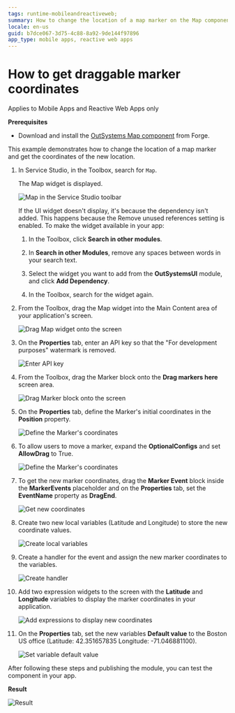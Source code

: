 ```yaml
---
tags: runtime-mobileandreactiveweb;  
summary: How to change the location of a map marker on the Map component. 
locale: en-us
guid: b7dce067-3d75-4c88-8a92-9de144f97896
app_type: mobile apps, reactive web apps
---
```


# How to get draggable marker coordinates  

<div class="info" markdown="1">

Applies to Mobile Apps and Reactive Web Apps only

</div>

**Prerequisites**

* Download and install the [OutSystems Map component](https://www.outsystems.com/forge/component-overview/9909/outsystems-maps) from Forge.

This example demonstrates how to change the location of a map marker and get the coordinates of the new location.

1. In Service Studio, in the Toolbox, search for `Map`.

    The Map widget is displayed.

    ![Map in the Service Studio toolbar](<images/map-widget-ss.png>)

    If the UI widget doesn't display, it's because the dependency isn't added. This happens because the Remove unused references setting is enabled. To make the widget available in your app:

    1. In the Toolbox, click **Search in other modules**.

    1. In **Search in other Modules**, remove any spaces between words in your search text.
    
    1. Select the widget you want to add from the **OutSystemsUI** module, and click **Add Dependency**. 
    
    1. In the Toolbox, search for the widget again.

1. From the Toolbox, drag the Map widget into the Main Content area of your application's screen.

    ![Drag Map widget onto the screen](<images/map-drag-ss.png>)

1. On the **Properties** tab, enter an API key so that the "For development purposes" watermark is removed. 

    ![Enter API key](<images/map-apikey-ss.png>)

1. From the Toolbox, drag the Marker block onto the **Drag markers here** screen area.

    ![Drag Marker block onto the screen](<images/map-marker-ss.png>)

1. On the **Properties** tab, define the Marker's initial coordinates in the **Position** property. 

    ![Define the Marker's coordinates](<images/map-position-ss.png>)

1. To allow users to move a marker, expand the **OptionalConfigs** and set **AllowDrag** to True.

    ![Define the Marker's coordinates](<images/map-draggable-ss.png>)

1.  To get the new marker coordinates, drag the **Marker Event** block inside the **MarkerEvents** placeholder and on the **Properties** tab, set the **EventName** property as **DragEnd**.

    ![Get new coordinates](<images/map-markerevent-ss.png>)

1. Create two new local variables (Latitude and Longitude) to store the new coordinate values.

    ![Create local variables](<images/map-variables-ss.png>)

1. Create a handler for the event and assign the new marker coordinates to the variables.

    ![Create handler](<images/map-handler-ss.png>)

1. Add two expression widgets to the screen with the **Latitude** and **Longitude** variables to display the marker coordinates in your application. 

    ![Add expressions to display new coordinates](<images/map-expression-ss.png>)

1. On the **Properties** tab, set the new variables **Default value** to the Boston US office (Latitude: 42.351657835 Longitude: -71.046881100).

    ![Set variable default value](<images/map-draggable-varcoord-ss.png>)

After following these steps and publishing the module, you can test the component in your app.

**Result**

![Result](<images/map-draggable-result-ss.png>)
